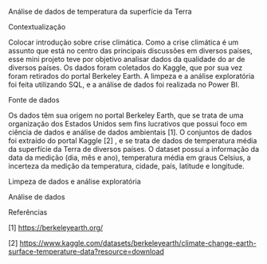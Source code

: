 Análise de dados de temperatura da superfície da Terra

Contextualização

Colocar introdução sobre crise climática.
Como a crise climática é um assunto que está no centro das principais discussões em diversos países, esse mini projeto teve por objetivo analisar dados da qualidade do ar de diversos países. Os dados foram coletados do Kaggle, que por sua vez foram retirados do portal Berkeley Earth. A limpeza e a análise exploratória foi feita utilizando SQL, e a análise de dados foi realizada no Power BI.

Fonte de dados

Os dados têm sua origem no portal Berkeley Earth, que se trata de uma organização dos Estados Unidos sem fins lucrativos que possui foco em ciência de dados e análise de dados ambientais [1]. O conjuntos de dados foi extraído do portal Kaggle [2] , e se trata de dados de temperatura média da superfície da Terra de diversos países. O dataset possui a informação da data da medição (dia, mês e ano), temperatura média em graus Celsius, a incerteza da medição da temperatura, cidade, país, latitude e longitude. 

Limpeza de dados e análise exploratória



Análise de dados


Referências

[1] https://berkeleyearth.org/

[2] https://www.kaggle.com/datasets/berkeleyearth/climate-change-earth-surface-temperature-data?resource=download
